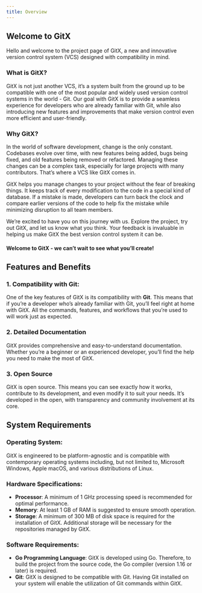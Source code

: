 ```yaml
---
title: Overview
---
```

## Welcome to GitX

Hello and welcome to the project page of GitX, a new and innovative version control system (VCS) designed with compatibility in mind.

### What is GitX?

GitX is not just another VCS, it’s a system built from the ground up to be compatible with one of the most popular and widely used version control systems in the world - Git. Our goal with GitX is to provide a seamless experience for developers who are already familiar with Git, while also introducing new features and improvements that make version control even more efficient and user-friendly.

### Why GitX?

In the world of software development, change is the only constant. Codebases evolve over time, with new features being added, bugs being fixed, and old features being removed or refactored. Managing these changes can be a complex task, especially for large projects with many contributors. That’s where a VCS like GitX comes in.

GitX helps you manage changes to your project without the fear of breaking things. It keeps track of every modification to the code in a special kind of database. If a mistake is made, developers can turn back the clock and compare earlier versions of the code to help fix the mistake while minimizing disruption to all team members.

We’re excited to have you on this journey with us. Explore the project, try out GitX, and let us know what you think. Your feedback is invaluable in helping us make GitX the best version control system it can be.

#### Welcome to GitX - we can’t wait to see what you’ll create!

## Features and Benefits

### 1. Compatibility with Git:

One of the key features of GitX is its compatibility with **Git**. This means that if you’re a developer who’s already familiar with Git, you’ll feel right at home with GitX. All the commands, features, and workflows that you’re used to will work just as expected.

### 2. Detailed Documentation
GitX provides comprehensive and easy-to-understand documentation. Whether you’re a beginner or an experienced developer, you’ll find the help you need to make the most of GitX.

### 3. Open Source
GitX is open source. This means you can see exactly how it works, contribute to its development, and even modify it to suit your needs. It’s developed in the open, with transparency and community involvement at its core.

<!--
### 4. Improved Performance:

GitX is optimized for performance. It’s designed to handle large codebases efficiently, making it an excellent choice for large-scale projects. You’ll experience faster commit times, quicker diffs, and overall, a more responsive experience.

### 5. Enhanced Conflict Resolution:

GitX introduces an improved conflict resolution system. When a merge conflict occurs, GitX provides more context and assistance to help you resolve the conflict quickly and correctly.

### 6. Advanced Branching Model
GitX supports an advanced branching model that allows for more flexible and powerful workflows. This includes features like first-class topic branches, easy branch grouping, and more.

### 7. Built-In Code Review Tools
GitX comes with built-in code review tools, making it easier to collaborate with your team, get feedback on your changes, and improve the quality of your code.
-->

## System Requirements

### Operating System: 

GitX is engineered to be platform-agnostic and is compatible with contemporary operating systems including, but not limited to, Microsoft Windows, Apple macOS, and various distributions of Linux.

### Hardware Specifications: 
- **Processor**: A minimum of 1 GHz processing speed is recommended for optimal performance.
- **Memory**: At least 1 GB of RAM is suggested to ensure smooth operation.
- **Storage**: A minimum of 300 MB of disk space is required for the installation of GitX. Additional storage will be necessary for the repositories managed by GitX.

### Software Requirements:
- **Go Programming Language**: GitX is developed using Go. Therefore, to build the project from the source code, the Go compiler (version 1.16 or later) is required.
- **Git**: GitX is designed to be compatible with Git. Having Git installed on your system will enable the utilization of Git commands within GitX.
